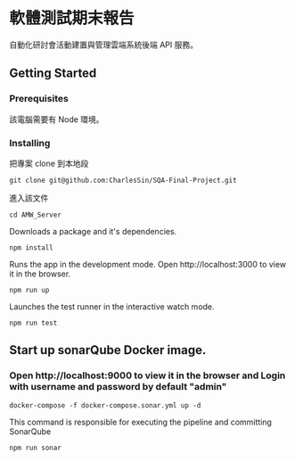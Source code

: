 # 軟體測試期末報告
自動化研討會活動建置與管理雲端系統後端 API 服務。

## Getting Started

### Prerequisites
該電腦需要有 Node 環境。

### Installing
把專案 clone 到本地段
```
git clone git@github.com:CharlesSin/SQA-Final-Project.git
```

進入該文件
```
cd AMW_Server
```

Downloads a package and it's dependencies.
```
npm install
```

Runs the app in the development mode.
Open http://localhost:3000 to view it in the browser.
```
npm run up
```

Launches the test runner in the interactive watch mode.
```
npm run test
```

## Start up sonarQube Docker image.
### Open http://localhost:9000 to view it in the browser and Login with username and password by default "admin"
```
docker-compose -f docker-compose.sonar.yml up -d
```

This command is responsible for executing the pipeline and committing SonarQube
```
npm run sonar
```